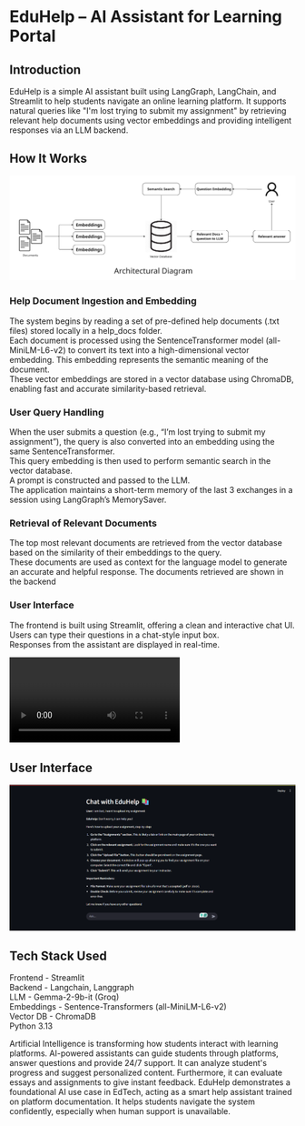 # EduHelp – AI Assistant for Learning Portal 

## Introduction
EduHelp is a simple AI assistant built using LangGraph, LangChain, and Streamlit to help students navigate an online learning platform. It supports natural queries like "I'm lost trying to submit my assignment" by retrieving relevant help documents using vector embeddings and providing intelligent responses via an LLM backend.

## How It Works
![alt text](images/Architecture_Diagram.png)
### Help Document Ingestion and Embedding
The system begins by reading a set of pre-defined help documents (.txt files) stored locally in a help_docs folder.  
Each document is processed using the SentenceTransformer model (all-MiniLM-L6-v2) to convert its text into a high-dimensional vector embedding. This embedding represents the semantic meaning of the document.  
These vector embeddings are stored in a vector database using ChromaDB, enabling fast and accurate similarity-based retrieval.  
### User Query Handling
When the user submits a question (e.g., “I’m lost trying to submit my assignment”), the query is also converted into an embedding using the same SentenceTransformer.  
This query embedding is then used to perform semantic search in the vector database.  
A prompt is constructed and passed to the LLM.  
The application maintains a short-term memory of the last 3 exchanges in a session using LangGraph’s MemorySaver.  
### Retrieval of Relevant Documents
The top most relevant documents are retrieved from the vector database based on the similarity of their embeddings to the query.  
These documents are used as context for the language model to generate an accurate and helpful response. 
The documents retrieved are shown in the backend
### User Interface
The frontend is built using Streamlit, offering a clean and interactive chat UI.  
Users can type their questions in a chat-style input box.  
Responses from the assistant are displayed in real-time. 

<video controls src="EduHelp.mp4" title="Title"></video>

## User Interface
![alt text](images/UI.png)

## Tech Stack Used
Frontend - Streamlit  
Backend - Langchain, Langgraph  
LLM - Gemma-2-9b-it (Groq)  
Embeddings - Sentence-Transformers (all-MiniLM-L6-v2)  
Vector DB - ChromaDB  
Python 3.13  

Artificial Intelligence is transforming how students interact with learning platforms. AI-powered assistants can guide students through platforms, answer questions and provide 24/7 support. It can analyze student's progress and suggest personalized content. Furthermore, it can evaluate essays and assignments to give instant feedback. 
EduHelp demonstrates a foundational AI use case in EdTech, acting as a smart help assistant trained on platform documentation. It helps students navigate the system confidently, especially when human support is unavailable.


